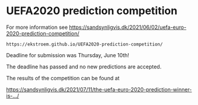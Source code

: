 # UEFA2020 prediction competition

For more information see https://sandsynligvis.dk/2021/06/02/uefa-euro-2020-prediction-competition/

```
https://ekstroem.github.io/UEFA2020-prediction-competition/
```

Deadline for submission was Thursday, June 10th!

The deadline has passed and no new predictions are accepted.


The results of the competition can be found at

https://sandsynligvis.dk/2021/07/11/the-uefa-euro-2020-prediction-winner-is-.../